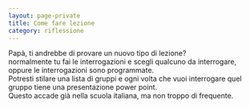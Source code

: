 ```yaml
--- 
layout: page-private
title: Come fare lezione
category: riflessione
---
```


Papà, ti andrebbe di provare un nuovo tipo di lezione?  
normalmente tu fai le interrogazioni e scegli qualcuno da interrogare, oppure le
interrogazioni sono programmate.  
Potresti stilare una lista di gruppi e ogni volta che vuoi interrogare quel
gruppo tiene una presentazione power point.  
Questo accade già nella scuola italiana, ma non troppo di frequente.
